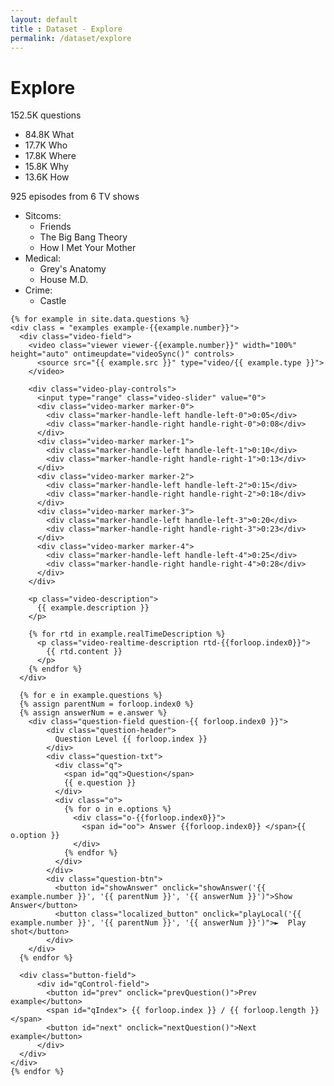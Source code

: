 ```yaml
---
layout: default
title : Dataset - Explore
permalink: /dataset/explore
---
```


<link rel="stylesheet" href="/assets/css/dataset.css">
<script src = "/assets/js/explore.js" type = "text/javascript"/></script>

<div class="explore content-container">
  <h1 class = "content-title">
    Explore
  </h1>
  <div class="content-item">
    <div class="stats-field">
      <div id="stats-questions">
        <span id="header">
          152.5K questions
        </span>
        <ul> 
          <li>84.8K What</li>
          <li>17.7K Who</li>
          <li>17.8K Where</li>
          <li>15.8K Why</li>
          <li>13.6K How</li>
        </ul>
      </div>
      <div id="stats-episodes">
        <span id="header">
          925 episodes from 6 TV shows
        </span>
        <ul> 
          <li>Sitcoms:
            <ul>
              <li>Friends</li>
              <li>The Big Bang Theory</li>
              <li>How I Met Your Mother</li>
            </ul>
          </li>
          <li>Medical:
            <ul>
              <li>Grey's Anatomy</li>
              <li>House M.D.</li>
            </ul>
          </li>
          <li>Crime:
            <ul>
              <li>Castle</li>
            </ul>
          </li>
        </ul>
      </div>
    </div>

    {% for example in site.data.questions %}
    <div class = "examples example-{{example.number}}">
      <div class="video-field">
        <video class="viewer viewer-{{example.number}}" width="100%" height="auto" ontimeupdate="videoSync()" controls>
          <source src="{{ example.src }}" type="video/{{ example.type }}">
        </video>

        <div class="video-play-controls"> 
          <input type="range" class="video-slider" value="0"> 
          <div class="video-marker marker-0">
            <div class="marker-handle-left handle-left-0">0:05</div>
            <div class="marker-handle-right handle-right-0">0:08</div>
          </div>
          <div class="video-marker marker-1">
            <div class="marker-handle-left handle-left-1">0:10</div>
            <div class="marker-handle-right handle-right-1">0:13</div>
          </div>
          <div class="video-marker marker-2">
            <div class="marker-handle-left handle-left-2">0:15</div>
            <div class="marker-handle-right handle-right-2">0:18</div>
          </div>
          <div class="video-marker marker-3">
            <div class="marker-handle-left handle-left-3">0:20</div>
            <div class="marker-handle-right handle-right-3">0:23</div>
          </div>
          <div class="video-marker marker-4">
            <div class="marker-handle-left handle-left-4">0:25</div>
            <div class="marker-handle-right handle-right-4">0:28</div>
          </div>
        </div> 

        <p class="video-description">
          {{ example.description }}
        </p>

        {% for rtd in example.realTimeDescription %}
          <p class="video-realtime-description rtd-{{forloop.index0}}">
            {{ rtd.content }}
          </p>
        {% endfor %}
      </div>
      
      {% for e in example.questions %}
      {% assign parentNum = forloop.index0 %}
      {% assign answerNum = e.answer %}
        <div class="question-field question-{{ forloop.index0 }}">
            <div class="question-header">
              Question Level {{ forloop.index }}
            </div>
            <div class="question-txt">
              <div class="q">
                <span id="qq">Question</span>
                {{ e.question }}
              </div>
              <div class="o">
                {% for o in e.options %}
                  <div class="o-{{forloop.index0}}">
                    <span id="oo"> Answer {{forloop.index0}} </span>{{ o.option }}
                  </div>
                {% endfor %}
              </div>
            </div>
            <div class="question-btn">
              <button id="showAnswer" onclick="showAnswer('{{ example.number }}', '{{ parentNum }}', '{{ answerNum }}')">Show Answer</button>
              <button class="localized_button" onclick="playLocal('{{ example.number }}', '{{ parentNum }}', '{{ answerNum }}')">►  Play shot</button> 
            </div>
        </div>
      {% endfor %}

      <div class="button-field">
          <div id="qControl-field">
            <button id="prev" onclick="prevQuestion()">Prev example</button>
            <span id="qIndex"> {{ forloop.index }} / {{ forloop.length }}</span>
            <button id="next" onclick="nextQuestion()">Next example</button>
          </div>
      </div>
    </div>
    {% endfor %}
</div>
